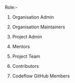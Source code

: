 Role:- 
1. Organisation Admin 


2. Organisation Maintainers


3. Project Admin

4. Mentors 


5. Project Team 


6. Contributors 


7. Codeflow GitHub Members
